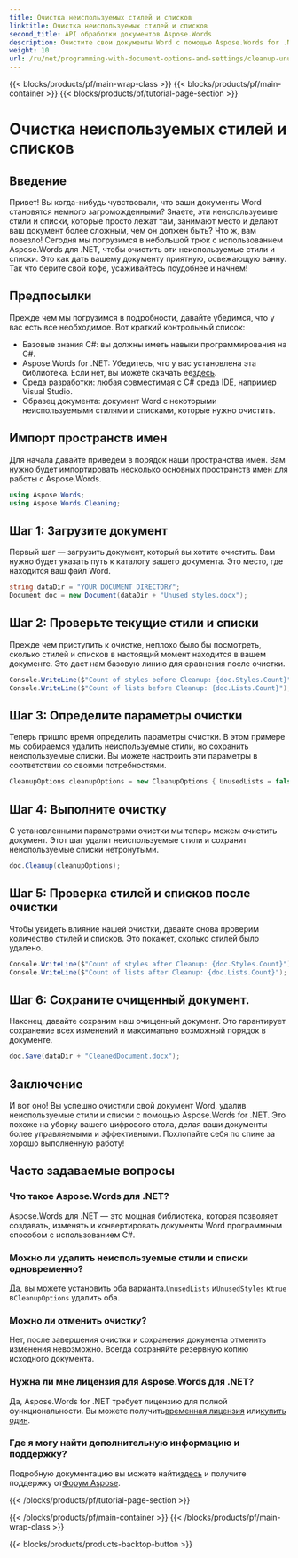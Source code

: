 ```yaml
---
title: Очистка неиспользуемых стилей и списков
linktitle: Очистка неиспользуемых стилей и списков
second_title: API обработки документов Aspose.Words
description: Очистите свои документы Word с помощью Aspose.Words for .NET, удалив неиспользуемые стили и списки. Следуйте этому пошаговому руководству, чтобы без усилий оптимизировать свои документы.
weight: 10
url: /ru/net/programming-with-document-options-and-settings/cleanup-unused-styles-and-lists/
---
```


{{< blocks/products/pf/main-wrap-class >}}
{{< blocks/products/pf/main-container >}}
{{< blocks/products/pf/tutorial-page-section >}}

# Очистка неиспользуемых стилей и списков

## Введение

Привет! Вы когда-нибудь чувствовали, что ваши документы Word становятся немного загроможденными? Знаете, эти неиспользуемые стили и списки, которые просто лежат там, занимают место и делают ваш документ более сложным, чем он должен быть? Что ж, вам повезло! Сегодня мы погрузимся в небольшой трюк с использованием Aspose.Words для .NET, чтобы очистить эти неиспользуемые стили и списки. Это как дать вашему документу приятную, освежающую ванну. Так что берите свой кофе, усаживайтесь поудобнее и начнем!

## Предпосылки

Прежде чем мы погрузимся в подробности, давайте убедимся, что у вас есть все необходимое. Вот краткий контрольный список:

- Базовые знания C#: вы должны иметь навыки программирования на C#.
-  Aspose.Words for .NET: Убедитесь, что у вас установлена эта библиотека. Если нет, вы можете скачать ее[здесь](https://releases.aspose.com/words/net/).
- Среда разработки: любая совместимая с C# среда IDE, например Visual Studio.
- Образец документа: документ Word с некоторыми неиспользуемыми стилями и списками, которые нужно очистить.

## Импорт пространств имен

Для начала давайте приведем в порядок наши пространства имен. Вам нужно будет импортировать несколько основных пространств имен для работы с Aspose.Words.

```csharp
using Aspose.Words;
using Aspose.Words.Cleaning;
```

## Шаг 1: Загрузите документ

Первый шаг — загрузить документ, который вы хотите очистить. Вам нужно будет указать путь к каталогу вашего документа. Это место, где находится ваш файл Word.

```csharp
string dataDir = "YOUR DOCUMENT DIRECTORY";
Document doc = new Document(dataDir + "Unused styles.docx");
```

## Шаг 2: Проверьте текущие стили и списки

Прежде чем приступить к очистке, неплохо было бы посмотреть, сколько стилей и списков в настоящий момент находится в вашем документе. Это даст нам базовую линию для сравнения после очистки.

```csharp
Console.WriteLine($"Count of styles before Cleanup: {doc.Styles.Count}");
Console.WriteLine($"Count of lists before Cleanup: {doc.Lists.Count}");
```

## Шаг 3: Определите параметры очистки

Теперь пришло время определить параметры очистки. В этом примере мы собираемся удалить неиспользуемые стили, но сохранить неиспользуемые списки. Вы можете настроить эти параметры в соответствии со своими потребностями.

```csharp
CleanupOptions cleanupOptions = new CleanupOptions { UnusedLists = false, UnusedStyles = true };
```

## Шаг 4: Выполните очистку

С установленными параметрами очистки мы теперь можем очистить документ. Этот шаг удалит неиспользуемые стили и сохранит неиспользуемые списки нетронутыми.

```csharp
doc.Cleanup(cleanupOptions);
```

## Шаг 5: Проверка стилей и списков после очистки

Чтобы увидеть влияние нашей очистки, давайте снова проверим количество стилей и списков. Это покажет, сколько стилей было удалено.

```csharp
Console.WriteLine($"Count of styles after Cleanup: {doc.Styles.Count}");
Console.WriteLine($"Count of lists after Cleanup: {doc.Lists.Count}");
```

## Шаг 6: Сохраните очищенный документ.

Наконец, давайте сохраним наш очищенный документ. Это гарантирует сохранение всех изменений и максимально возможный порядок в документе.

```csharp
doc.Save(dataDir + "CleanedDocument.docx");
```

## Заключение

И вот оно! Вы успешно очистили свой документ Word, удалив неиспользуемые стили и списки с помощью Aspose.Words for .NET. Это похоже на уборку вашего цифрового стола, делая ваши документы более управляемыми и эффективными. Похлопайте себя по спине за хорошо выполненную работу!

## Часто задаваемые вопросы

### Что такое Aspose.Words для .NET?
Aspose.Words для .NET — это мощная библиотека, которая позволяет создавать, изменять и конвертировать документы Word программным способом с использованием C#.

### Можно ли удалить неиспользуемые стили и списки одновременно?
Да, вы можете установить оба варианта.`UnusedLists` и`UnusedStyles` к`true` в`CleanupOptions` удалить оба.

### Можно ли отменить очистку?
Нет, после завершения очистки и сохранения документа отменить изменения невозможно. Всегда сохраняйте резервную копию исходного документа.

### Нужна ли мне лицензия для Aspose.Words для .NET?
 Да, Aspose.Words for .NET требует лицензию для полной функциональности. Вы можете получить[временная лицензия](https://purchase.aspose.com/temporary-license) или[купить один](https://purchase.aspose.com/buy).

### Где я могу найти дополнительную информацию и поддержку?
 Подробную документацию вы можете найти[здесь](https://reference.aspose.com/words/net/) и получите поддержку от[Форум Aspose](https://forum.aspose.com/c/words/8).

{{< /blocks/products/pf/tutorial-page-section >}}

{{< /blocks/products/pf/main-container >}}
{{< /blocks/products/pf/main-wrap-class >}}

{{< blocks/products/products-backtop-button >}}
